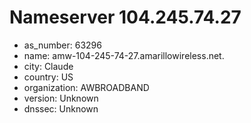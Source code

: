 # Nameserver 104.245.74.27

* as_number: 63296
* name: amw-104-245-74-27.amarillowireless.net.
* city: Claude
* country: US
* organization: AWBROADBAND
* version: Unknown
* dnssec: Unknown
